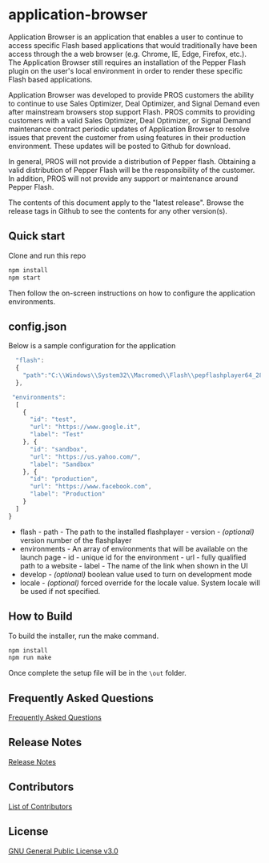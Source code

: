 # application-browser

Application Browser is an application that enables a user to continue to access specific Flash based applications that would traditionally have been access through the a web browser (e.g. Chrome, IE, Edge, Firefox, etc.).  The Application Browser still requires an installation of the Pepper Flash plugin on the user's local environment in order to render these specific Flash based applications.  

Application Browser was developed to provide PROS customers the ability to continue to use Sales Optimizer, Deal Optimizer, and Signal Demand even after mainstream browsers stop support Flash.   PROS commits to providing customers with a valid Sales Optimizer, Deal Optimizer, or Signal Demand maintenance contract periodic updates of Application Browser to resolve issues that prevent the customer from using features in their production environment.  These updates will be posted to Github for download.

In general, PROS will not provide a distribution of Pepper flash.  Obtaining a valid distribution of Pepper Flash will be the responsibility of the customer.  In addition, PROS will not provide any support or maintenance around Pepper Flash.

The contents of this document apply to the "latest release". Browse the release tags in Github to see the contents for any other version(s).

## Quick start

Clone and run this repo

```sh
npm install
npm start
```

Then follow the on-screen instructions on how to configure the application environments.

## config.json

Below is a sample configuration for the application

```javascript {
  "flash":
  {
    "path":"C:\\Windows\\System32\\Macromed\\Flash\\pepflashplayer64_28_0_0_137.dll"
  },

 "environments":
  [
    {
      "id": "test",
      "url": "https://www.google.it",
      "label": "Test"
    }, {
      "id": "sandbox",
      "url": "https://us.yahoo.com/",
      "label": "Sandbox"
    }, {
      "id": "production",
      "url": "https://www.facebook.com",
      "label": "Production"
    }
  ]
}
```

* flash - path - The path to the installed flashplayer - version - <i>(optional)</i> version number of the flashplayer
* environments - An array of environments that will be available on the launch page - id - unique id for the environment - url - fully qualified path to a website - label - The name of the link when shown in the UI
* develop - <i>(optional)</i> boolean value used to turn on development mode
* locale - <i>(optional)</i> forced override for the locale value. System locale will be used if not specified.

## How to Build

To build the installer, run the make command.

```sh
npm install
npm run make
```

Once complete the setup file will be in the `\out` folder.

## Frequently Asked Questions

[Frequently Asked Questions](FAQ.md)

## Release Notes

[Release Notes](RELEASENOTES.md)

## Contributors

[List of Contributors](CONTRIBUTORS)

## License

[GNU General Public License v3.0](LICENSE)
